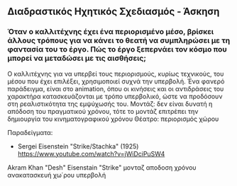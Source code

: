 ## Διαδραστικός Ηχητικός Σχεδιασμός - Άσκηση

### Όταν ο καλλιτέχνης έχει ένα περιορισμένο μέσο, βρίσκει άλλους τρόπους για να κάνει το θεατή να συμπληρώσει με τη φαντασία του το έργο. Πώς το έργο ξεπερνάει τον κόσμο που μπορεί να μεταδώσει με τις αισθήσεις;

Ο καλλιτέχνης για να υπερβεί τους περιορισμούς, κυρίως τεχνικούς, του μέσου που έχει επιλέξει, χρησιμοποιεί συχνά την υπερβολή. Ένα φανερό παράδειγμα, είναι στο animation, όπου οι κινήσεις και οι αντιδράσεις του χαρακτήρα κατασκευάζονται με τρόπο υπερβολικό, ώστε να προδόσουν στη ρεαλιστικότητα της εμψύχωσής του. 
Μοντάζ: δεν είναι δυνατή η απόδοση του πραγματικού χρόνου, τότε το μοντάζ επιτρέπει την δημιουργία του κινηματογραφικού χρόνου
Θέατρο: περιορισμός χώρου

Παραδείγματα:
- Sergei Eisenstein "Strike/Stachka" (1925)
https://www.youtube.com/watch?v=jWiDciPuSW4

Akram Khan "Desh"
Eisenstain "Strike" 
μονταζ
αποδοση χρόνου
ανακατασκευή χω΄ρου
υπερβολή
